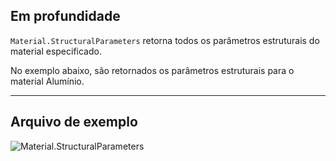 ## Em profundidade
`Material.StructuralParameters` retorna todos os parâmetros estruturais do material especificado.

No exemplo abaixo, são retornados os parâmetros estruturais para o material Alumínio.
___
## Arquivo de exemplo

![Material.StructuralParameters](./Revit.Elements.Material.StructuralParameters_img.jpg)
